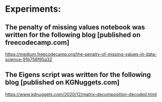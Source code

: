 # Experiments:

## The penalty of missing values notebook was written for the following blog [published on freecodecamp.com]
https://medium.freecodecamp.org/the-penalty-of-missing-values-in-data-science-91b756f95a32

## The Eigens script was written for the following blog [published on KGNuggets.com]
https://www.kdnuggets.com/2020/12/matrix-decomposition-decoded.html

